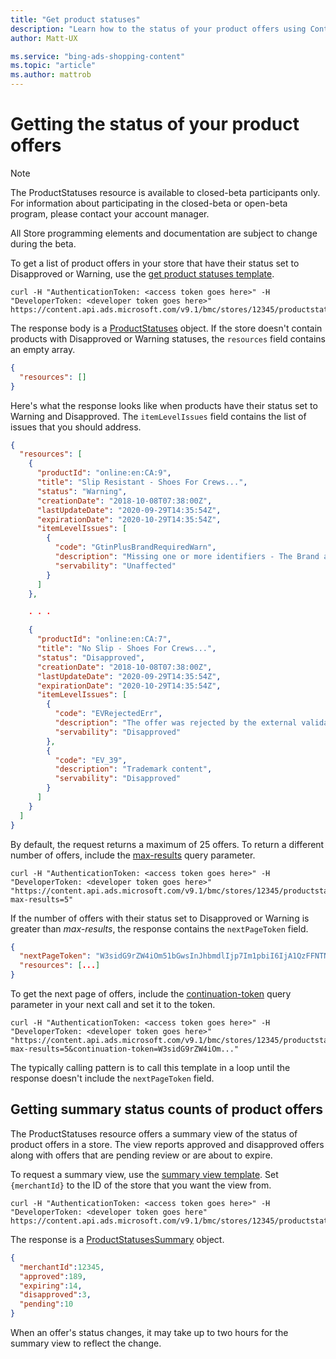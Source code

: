 ```yaml
---
title: "Get product statuses"
description: "Learn how to the status of your product offers using Content API."
author: Matt-UX

ms.service: "bing-ads-shopping-content"
ms.topic: "article"
ms.author: mattrob
---
```


# Getting the status of your product offers

> [!NOTE]
> The ProductStatuses resource is available to closed-beta participants only. For information about participating in the closed-beta or open-beta program, please contact your account manager.
>
> All Store programming elements and documentation are subject to change during the beta.

To get a list of product offers in your store that have their status set to Disapproved or Warning, use the [get product statuses template](productstatus-resource.md#storesmerchantidproductstatuses). 


```curl
curl -H "AuthenticationToken: <access token goes here>" -H "DeveloperToken: <developer token goes here>"  https://content.api.ads.microsoft.com/v9.1/bmc/stores/12345/productstatuses
```

The response body is a [ProductStatuses](productstatus-resource.md#productstatuses) object. If the store doesn't contain products with Disapproved or Warning statuses, the `resources` field contains an empty array.

```json
{
  "resources": []
}
```

Here's what the response looks like when products have their status set to Warning and Disapproved. The `itemLevelIssues` field contains the list of issues that you should address.


```json
{
  "resources": [
    {
      "productId": "online:en:CA:9",
      "title": "Slip Resistant - Shoes For Crews...",
      "status": "Warning",
      "creationDate": "2018-10-08T07:38:00Z",
      "lastUpdateDate": "2020-09-29T14:35:54Z",
      "expirationDate": "2020-10-29T14:35:54Z",
      "itemLevelIssues": [
        {
          "code": "GtinPlusBrandRequiredWarn",
          "description": "Missing one or more identifiers - The Brand and GTIN or Brand and MPN are required.",
          "servability": "Unaffected"
        }
      ]
    },

    . . .

    {
      "productId": "online:en:CA:7",
      "title": "No Slip - Shoes For Crews...",
      "status": "Disapproved",
      "creationDate": "2018-10-08T07:38:00Z",
      "lastUpdateDate": "2020-09-29T14:35:54Z",
      "expirationDate": "2020-10-29T14:35:54Z",
      "itemLevelIssues": [
        {
          "code": "EVRejectedErr",
          "description": "The offer was rejected by the external validation component: EV.",
          "servability": "Disapproved"
        },
        {
          "code": "EV_39",
          "description": "Trademark content",
          "servability": "Disapproved"
        }
      ]
    }
  ]
}
```

By default, the request returns a maximum of 25 offers. To return a different number of offers, include the [max-results](productstatus-resource.md#maxresults) query parameter.

```curl
curl -H "AuthenticationToken: <access token goes here>" -H "DeveloperToken: <developer token goes here>"  "https://content.api.ads.microsoft.com/v9.1/bmc/stores/12345/productstatuses?max-results=5"
```

If the number of offers with their status set to Disapproved or Warning is greater than *max-results*, the response contains the `nextPageToken` field. 

```json
{
  "nextPageToken": "W3sidG9rZW4iOm51bGwsInJhbmdlIjp7Im1pbiI6IjA1QzFFNTNEMUYwRjg2IiwibWF4IjoiMDVDMUU1NUIyRDk3NEEifX1d",
  "resources": [...]
}
```

To get the next page of offers, include the [continuation-token](productstatus-resource.md#continuationtoken) query parameter in your next call and set it to the token.


```curl
curl -H "AuthenticationToken: <access token goes here>" -H "DeveloperToken: <developer token goes here>"  "https://content.api.ads.microsoft.com/v9.1/bmc/stores/12345/productstatuses?max-results=5&continuation-token=W3sidG9rZW4iOm..."
```

The typically calling pattern is to call this template in a loop until the response doesn't include the `nextPageToken` field.


## Getting summary status counts of product offers

The ProductStatuses resource offers a summary view of the status of product offers in a store. The view reports approved and disapproved offers along with offers that are pending review or are about to expire.

To request a summary view, use the [summary view template](productstatus-resource.md#storesmerchantidproductstatusessummary). Set `{merchantId}` to the ID of the store that you want the view from.

```curl
curl -H "AuthenticationToken: <access token goes here>" -H "DeveloperToken: <developer token goes here"  https://content.api.ads.microsoft.com/v9.1/bmc/stores/12345/productstatusessummary
```

The response is a [ProductStatusesSummary](productstatus-resource.md#productstatusessummary) object.

```json
{
  "merchantId":12345,
  "approved":189,
  "expiring":14,
  "disapproved":3,
  "pending":10
}
```

When an offer's status changes, it may take up to two hours for the summary view to reflect the change.
